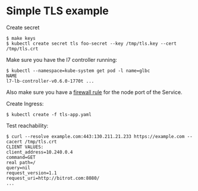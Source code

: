 # Simple TLS example

Create secret
```console
$ make keys
$ kubectl create secret tls foo-secret --key /tmp/tls.key --cert /tmp/tls.crt
```

Make sure you have the l7 controller running:
```console
$ kubectl --namespace=kube-system get pod -l name=glbc
NAME
l7-lb-controller-v0.6.0-1770t ...
```
Also make sure you have a [firewall rule](https://github.com/kubernetes/ingress/blob/master/controllers/gce/BETA_LIMITATIONS.md#creating-the-fir-glbc-health-checks) for the node port of the Service.

Create Ingress:
```console
$ kubectl create -f tls-app.yaml
```

Test reachability:
```console
$ curl --resolve example.com:443:130.211.21.233 https://example.com --cacert /tmp/tls.crt
CLIENT VALUES:
client_address=10.240.0.4
command=GET
real path=/
query=nil
request_version=1.1
request_uri=http://bitrot.com:8080/
...
```
